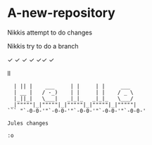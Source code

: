 # A-new-repository
Nikkis attempt to do changes

Nikkis try to do a branch


✓ ✓ ✓ ✓ ✓✓ ✓

ll


 ```   _  _              _       _            
   | || |    ___     | |     | |     ___   
   | __ |   / -_)    | |     | |    / _ \  
   |_||_|   \___|   _|_|_   _|_|_   \___/  
  _|"""""|_|"""""|_|"""""|_|"""""|_|"""""| 
 ``` "`-0-0-'"`-0-0-'"`-0-0-'"`-0-0-'"`-0-0-' 
 
 Jules changes  

:o

